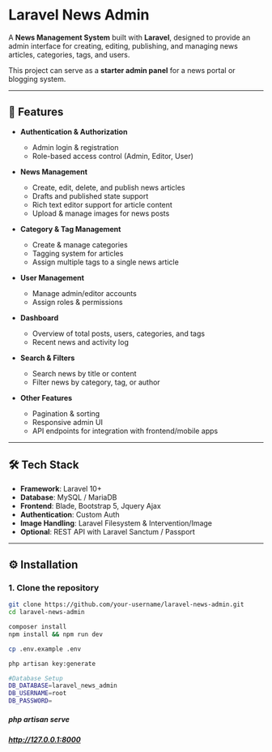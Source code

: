 # Laravel News Admin

A **News Management System** built with **Laravel**, designed to provide an admin interface for creating, editing, publishing, and managing news articles, categories, tags, and users.  

This project can serve as a **starter admin panel** for a news portal or blogging system.

---

## 🚀 Features

- **Authentication & Authorization**
  - Admin login & registration
  - Role-based access control (Admin, Editor, User)

- **News Management**
  - Create, edit, delete, and publish news articles
  - Drafts and published state support
  - Rich text editor support for article content
  - Upload & manage images for news posts

- **Category & Tag Management**
  - Create & manage categories
  - Tagging system for articles
  - Assign multiple tags to a single news article

- **User Management**
  - Manage admin/editor accounts
  - Assign roles & permissions

- **Dashboard**
  - Overview of total posts, users, categories, and tags
  - Recent news and activity log

- **Search & Filters**
  - Search news by title or content
  - Filter news by category, tag, or author

- **Other Features**
  - Pagination & sorting
  - Responsive admin UI
  - API endpoints for integration with frontend/mobile apps

---

## 🛠️ Tech Stack

- **Framework**: Laravel 10+
- **Database**: MySQL / MariaDB
- **Frontend**: Blade, Bootstrap 5, Jquery Ajax
- **Authentication**: Custom Auth
- **Image Handling**: Laravel Filesystem & Intervention/Image
- **Optional**: REST API with Laravel Sanctum / Passport

---

## ⚙️ Installation

### 1. Clone the repository
```bash
git clone https://github.com/your-username/laravel-news-admin.git
cd laravel-news-admin

composer install
npm install && npm run dev

cp .env.example .env

php artisan key:generate

#Database Setup
DB_DATABASE=laravel_news_admin
DB_USERNAME=root
DB_PASSWORD=

```

##### php artisan serve

##### http://127.0.0.1:8000
